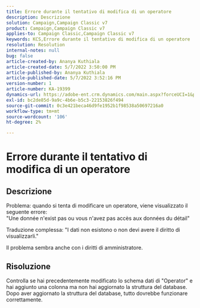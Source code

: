 ```yaml
---
title: Errore durante il tentativo di modifica di un operatore
description: Descrizione
solution: Campaign,Campaign Classic v7
product: Campaign,Campaign Classic v7
applies-to: Campaign Classic,Campaign Classic v7
keywords: KCS,Errore durante il tentativo di modifica di un operatore
resolution: Resolution
internal-notes: null
bug: false
article-created-by: Ananya Kuthiala
article-created-date: 5/7/2022 3:50:00 PM
article-published-by: Ananya Kuthiala
article-published-date: 5/7/2022 3:52:16 PM
version-number: 1
article-number: KA-19399
dynamics-url: https://adobe-ent.crm.dynamics.com/main.aspx?forceUCI=1&pagetype=entityrecord&etn=knowledgearticle&id=6cf19855-1dce-ec11-a7b5-0022480a8e40
exl-id: bc2de85d-9a9c-4b6e-b5c3-22153826f494
source-git-commit: 0c3e421beca46d9fe1952b1f98538a50697216a0
workflow-type: tm+mt
source-wordcount: '106'
ht-degree: 2%

---
```


# Errore durante il tentativo di modifica di un operatore

## Descrizione

Problema: quando si tenta di modificare un operatore, viene visualizzato il seguente errore:<br>
&quot;Une donnée n&#39;exist pas ou vous n&#39;avez pas accès aux données du détail&quot;

Traduzione complessa: &quot;I dati non esistono o non devi avere il diritto di visualizzarli.&quot;

Il problema sembra anche con i diritti di amministratore.


## Risoluzione


Controlla se hai precedentemente modificato lo schema dati di &quot;Operator&quot; e hai aggiunto una colonna ma non hai aggiornato la struttura del database. Dopo aver aggiornato la struttura del database, tutto dovrebbe funzionare correttamente.
